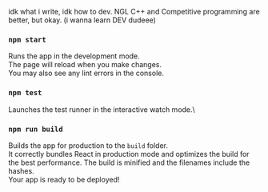 idk what i write, idk how to dev. NGL C++ and Competitive programming are better, but okay. (i wanna learn DEV dudeee)
### `npm start`
Runs the app in the development mode.\
The page will reload when you make changes.\
You may also see any lint errors in the console.

### `npm test`
Launches the test runner in the interactive watch mode.\

### `npm run build`
Builds the app for production to the `build` folder.\
It correctly bundles React in production mode and optimizes the build for the best performance.
The build is minified and the filenames include the hashes.\
Your app is ready to be deployed!
